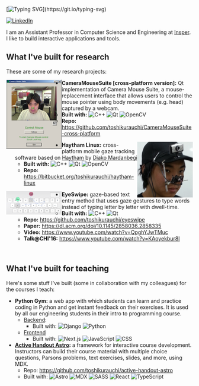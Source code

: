 [![Typing SVG](https://readme-typing-svg.demolab.com?font=Fira+Code&weight=700&size=30&duration=2000&pause=1000&color=239FFF&vCenter=true&repeat=false&random=false&width=435&lines=Hi%2C+I'm+Toshi!)](https://git.io/typing-svg)

[![LinkedIn](https://img.shields.io/badge/linkedin-%230077B5.svg?style=for-the-badge&logo=linkedin&logoColor=white)](https://www.linkedin.com/in/andrew-kurauchi-a8499115/)

I am an Assistant Professor in Computer Science and Engineering at [Insper](https://www.insper.edu.br/en/). I like to build interactive applications and tools.

## What I've built for research

These are some of my research projects:

<img src="./img/cameramouse.png" align="left" width="150"> 

- **CameraMouseSuite [cross-platform version]:** Qt implementation of Camera Mouse Suite, a mouse-replacement interface that allows users to control the mouse pointer using body movements (e.g. head) captured by a webcam.
  - **Built with:** ![C++](https://img.shields.io/badge/C++-00599C?logo=cplusplus) ![Qt](https://img.shields.io/badge/Qt-41CD52?logo=qt&logoColor=white) ![OpenCV](https://img.shields.io/badge/OpenCV-5C3EE8?logo=opencv&logoColor=white)
  - **Repo:** https://github.com/toshikurauchi/CameraMouseSuite-cross-platform

<img src="./img/haytham.jpg" align="right" width="150">

- **Haytham Linux:** cross-platform mobile gaze tracking software based on [Haytham](http://www.dmardanbegi.com/software.html) by [Diako Mardanbegi](http://www.dmardanbegi.com/)
  - **Built with:** ![C++](https://img.shields.io/badge/C++-00599C?logo=cplusplus) ![Qt](https://img.shields.io/badge/Qt-41CD52?logo=qt&logoColor=white) ![OpenCV](https://img.shields.io/badge/OpenCV-5C3EE8?logo=opencv&logoColor=white)
  - **Repo:** https://bitbucket.org/toshikurauchi/haytham-linux

<img src="./img/eyeswipe.png" align="left" width="150">

- **EyeSwipe:** gaze-based text entry method that uses gaze gestures to type words instead of typing letter by letter with dwell-time.
  - **Built with:** ![C++](https://img.shields.io/badge/C++-00599C?logo=cplusplus) ![Qt](https://img.shields.io/badge/Qt-41CD52?logo=qt&logoColor=white)
  - **Repo:** https://github.com/toshikurauchi/eyeswipe
  - **Paper:** https://dl.acm.org/doi/10.1145/2858036.2858335
  - **Video:** https://www.youtube.com/watch?v=QpghYJwTMuc
  - **Talk@CHI'16:** https://www.youtube.com/watch?v=KAoyekbur8I

<br clear="both"/>

## What I've built for teaching

Here's some stuff I've built (some in collaboration with my colleagues) for the courses I teach:

- **Python Gym:** a web app with which students can learn and practice coding in Python and get instant feedback on their exercises. It is used by all our engineering students in their intro to programming course.
  - [Backend](https://github.com/insper/servidor-de-desafios):
    - Built with: ![Django](https://img.shields.io/badge/Django-092E20?logo=django) ![Python](https://img.shields.io/badge/Python-4584b6?logo=python&logoColor=ffde57)
  - [Frontend](https://github.com/toshikurauchi/servidor-de-desafios-frontend)
    - Built with: ![Next.js](https://img.shields.io/badge/Next.js-black?logo=nextdotjs) ![JavaScript](https://img.shields.io/badge/JavaScript-F7DF1E?logo=javascript&logoColor=black) ![CSS](https://img.shields.io/badge/CSS-1572B6?logo=css3&logoColor=white)
- **[Active Handout Astro](https://toshikurauchi.github.io/active-handout-astro/reference/):** a framework for interactive course development. Instructors can build their course material with multiple choice questions, Parsons problems, text exercises, slides, and more, using MDX.
  - Repo: https://github.com/toshikurauchi/active-handout-astro
  - Built with: ![Astro](https://img.shields.io/badge/Astro-BC52EE?logo=astro&logoColor=white) ![MDX](https://img.shields.io/badge/MDX-1B1F24?logo=mdx) ![SASS](https://img.shields.io/badge/SASS-white?logo=sass) ![React](https://img.shields.io/badge/React-black?logo=react) ![TypeScript](https://img.shields.io/badge/TypeScript-3178C6?logo=typescript&logoColor=white) 





